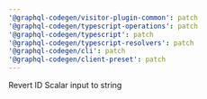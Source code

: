 ```yaml
---
'@graphql-codegen/visitor-plugin-common': patch
'@graphql-codegen/typescript-operations': patch
'@graphql-codegen/typescript': patch
'@graphql-codegen/typescript-resolvers': patch
'@graphql-codegen/cli': patch
'@graphql-codegen/client-preset': patch
---
```


Revert ID Scalar input to string
